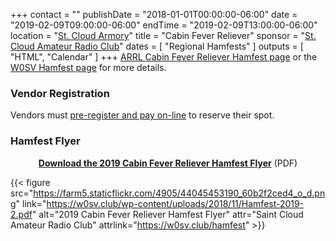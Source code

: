 +++
contact = ""
publishDate = "2018-01-01T00:00:00-06:00"
date = "2019-02-09T09:00:00-06:00"
endTime = "2019-02-09T13:00:00-06:00"
location = "[St. Cloud Armory](https://goo.gl/maps/4gKAVWyTLAE2)"
title = "Cabin Fever Reliever"
sponsor = "[St. Cloud Amateur Radio Club](https://w0sv.club/)"
dates = [ "Regional Hamfests" ]
outputs = [ "HTML", "Calendar" ]
+++
[ARRL Cabin Fever Reliever Hamfest page](http://www.arrl.org/hamfests/cabin-fever-reliever-3)
 or the
[W0SV Hamfest page](https://w0sv.club/hamfest/)
for more details.

### Vendor Registration
Vendors must [pre-register and pay on-line](https://w0sv.club/vendor-registration/) to reserve their spot.

### Hamfest Flyer
<div style="text-align:center;"><span class="genericon genericon-document"></span> <strong><a href="https://w0sv.club/wp-content/uploads/2018/11/Hamfest-2019-2.pdf">Download the 2019 Cabin Fever Reliever Hamfest Flyer</a></strong> (PDF)</div>

{{< figure src="https://farm5.staticflickr.com/4905/44045453190_60b2f2ced4_o_d.png" link="https://w0sv.club/wp-content/uploads/2018/11/Hamfest-2019-2.pdf" alt="2019 Cabin Fever Reliever Hamfest Flyer" attr="Saint Cloud Amateur Radio Club" attrlink="https://w0sv.club/hamfest" >}}
